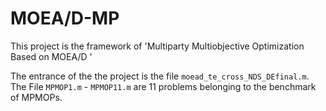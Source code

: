 # MOEA/D-MP
This project is the framework of 'Multiparty Multiobjective Optimization Based on MOEA/D '

The entrance of the the project is the file `moead_te_cross_NDS_DEfinal.m`. The File `MPMOP1.m` - `MPMOP11.m` are 11 problems belonging to the benchmark of MPMOPs.

